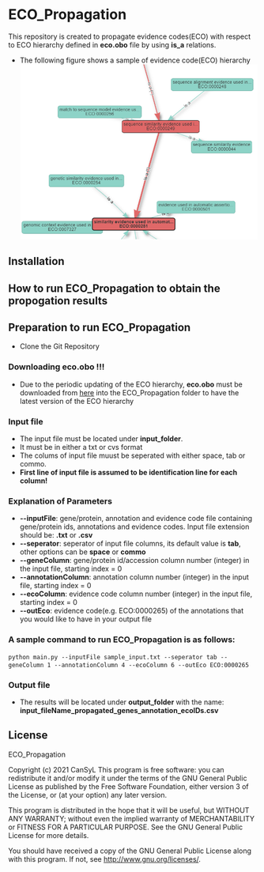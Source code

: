 # ECO_Propagation
 This repository is created to propagate evidence codes(ECO) with respect to ECO hierarchy defined in **eco.obo** file by using **is_a** relations.
* The following figure shows a sample of evidence code(ECO) hierarchy
![alt text](https://github.com/gozsari/ECO_Propagation/blob/main/images/eco.PNG)

## Installation

## How to run ECO_Propagation to obtain the propogation results 

## Preparation to run ECO_Propagation

* Clone the Git Repository

### Downloading eco.obo !!!
* Due to the periodic updating of the ECO hierarchy, **eco.obo** must be downloaded from [here](https://raw.githubusercontent.com/evidenceontology/evidenceontology/master/eco.obo) into the ECO_Propagation folder to have the latest version of the ECO hierarchy

### Input file 
* The input file must be located under **input_folder**.
* It must be in either a txt or cvs format
* The colums of input file muust be seperated with either space, tab or commo.
* **First line of input file is assumed to be identification line for each column!**

### Explanation of Parameters
* **--inputFile**: gene/protein, annotation and evidence code file containing gene/protein ids, annotations and evidence codes. Input file extension should be: **.txt** or **.csv**
* **--seperator**: seperator of input file columns, its default value is **tab**, other options can be **space** or **commo**
* **--geneColumn**: gene/protein id/accession column number (integer) in the input file, starting index = 0
* **--annotationColumn**: annotation column number (integer) in the input file, starting index = 0
* **--ecoColumn**: evidence code column number (integer) in the input file, starting index = 0
* **--outEco**: evidence code(e.g. ECO:0000265) of the annotations that you would like to have in your output file 
### A sample command to run ECO_Propagation is as follows:
```
python main.py --inputFile sample_input.txt --seperator tab --geneColumn 1 --annotationColumn 4 --ecoColumn 6 --outEco ECO:0000265

```

### Output file

* The results will be located under **output_folder** with the name: **input_fileName_propagated_genes_annotation_ecoIDs.csv**

## License
ECO_Propagation

Copyright (c) 2021 CanSyL
This program is free software: you can redistribute it and/or modify it under the terms of the GNU General Public License as published by the Free Software Foundation, either version 3 of the License, or (at your option) any later version.

This program is distributed in the hope that it will be useful, but WITHOUT ANY WARRANTY; without even the implied warranty of MERCHANTABILITY or FITNESS FOR A PARTICULAR PURPOSE. See the GNU General Public License for more details.

You should have received a copy of the GNU General Public License along with this program. If not, see http://www.gnu.org/licenses/.


